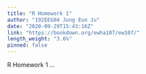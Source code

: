 ```yaml
---
title: "R Homework 1"
author: "192EEG04 Jung Eun Ju"
date: "2020-09-29T15:43:16Z"
link: "https://bookdown.org/ewha107/ew107/"
length_weight: "3.6%"
pinned: false
---
```


R Homework 1 ...
